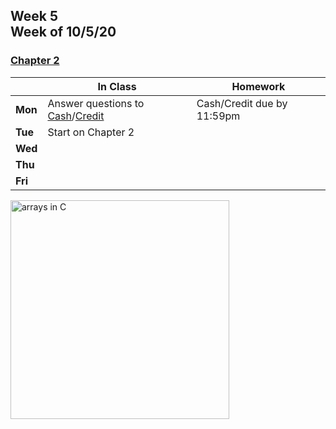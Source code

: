 <meta http-equiv="refresh" content="300"/>

## Week 5<br>Week of 10/5/20  

### [Chapter 2](/ap/curriculum/2)  

  |       |In Class               |Homework   |
  |-------|---------              |---------  |
  |**Mon**|Answer questions to [Cash](https://cs50.harvard.edu/ap/2021/curriculum/x/psets/1/cash/)/[Credit](https://cs50.harvard.edu/ap/2021/curriculum/x/psets/1/credit/ ) |Cash/Credit due by 11:59pm |
  |**Tue**|Start on Chapter 2 | |
  |**Wed**| | |
  |**Thu**| | |
  |**Fri**| | |

<img src="https://media.geeksforgeeks.org/wp-content/cdn-uploads/Array-In-C.png" alt="arrays in C" height="350">

